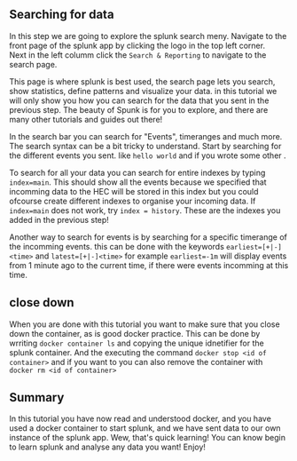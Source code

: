 ## Searching for data
In this step we are going to explore the splunk search meny. Navigate to the front page of the splunk app by clicking the logo in the top left corner.  
Next in the left columm click the ``Search & Reporting`` to navigate to the search page.  

This page is where splunk is best used, the search page lets you search, show statistics, define patterns and visualize your data. in this tutorial we will only show you how you can search for the data that you sent in the previous step. The beauty of Spunk is for you to explore, and there are many other tutorials and guides out there!

In the search bar you can search for "Events", timeranges and much more. The search syntax can be a bit tricky to understand.
Start by searching for the different events you sent.
like `hello world` and if you wrote some other .

To search for all your data you can search for entire indexes by typing `index=main`. This should show all the events because we specified that incomming data to the HEC will be stored in this index but you could ofcourse create different indexes to organise your incoming data. If `index=main` does not work, try `index = history`. These are the indexes you added in the previous step!

Another way to search for events is by searching for a specific timerange of the incomming events. this can be done with the keywords `earliest=[+|-]<time>` and `latest=[+|-]<time>` for example `earliest=-1m` will display events from 1 minute ago to the current time, if there were events incomming at this time. 

## close down
When you are done with this tutorial you want to make sure that you close down the container, as is good docker practice. This can be done by wrriting `docker container ls` and copying the unique idnetifier for the splunk container. And the executing the command `docker stop <id of container>` and if you want to you can also remove the container with `docker rm <id of container>`

## Summary

In this tutorial you have now read and understood docker, and you have used a docker container to start splunk, and we have sent data to our own instance of the splunk app. Wew, that's quick learning! You can know begin to learn splunk and analyse any data you want! Enjoy!

